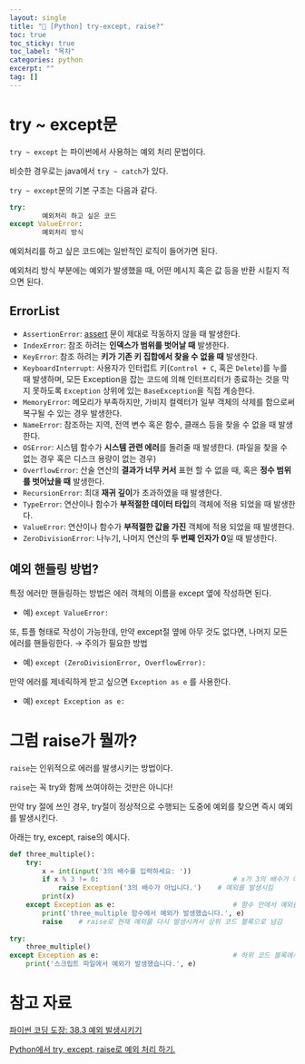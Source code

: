 ```yaml
---
layout: single
title: "📘 [Python] try-except, raise?"
toc: true
toc_sticky: true
toc_label: "목차"
categories: python
excerpt: ""
tag: []
---
```


# try ~ except문

`try ~ except` 는 파이썬에서 사용하는 예외 처리 문법이다.

비슷한 경우로는 java에서 `try ~ catch`가 있다.

`try ~ except`문의 기본 구조는 다음과 같다.

```python
try:
		예외처리 하고 싶은 코드
except ValueError:
		예외처리 방식
```

예외처리를 하고 싶은 코드에는 일반적인 로직이 들어가면 된다.

예외처리 방식 부분에는 예외가 발생했을 때, 어떤 메시지 혹은 값 등을 반환 시킬지 적으면 된다.

## ErrorList

- `AssertionError`: [assert](https://docs.python.org/ko/3/reference/simple_stmts.html#assert) 문이 제대로 작동하지 않을 때 발생한다.
- `IndexError`: 참조 하려는 **인덱스가 범위를 벗어날 때** 발생한다.
- `KeyError`: 참조 하려는 **키가 기존 키 집합에서 찾을 수 없을 때** 발생한다.
- `KeyboardInterrupt`: 사용자가 인터럽트 키(`Control + C`, 혹은 `Delete`)를 누를 때 발생하며, 모든 Exception을 잡는 코드에 의해 인터프리터가 종료하는 것을 막지 못하도록 `Exception` 상위에 있는 `BaseException`을 직접 계승한다.
- `MemoryError`: 메모리가 부족하지만, 가비지 컬렉터가 일부 객체의 삭제를 함으로써 복구될 수 있는 경우 발생한다.
- `NameError`: 참조하는 지역, 전역 변수 혹은 함수, 클래스 등을 찾을 수 없을 때 발생한다.
- `OSError`: 시스템 함수가 **시스템 관련 에러**를 돌려줄 때 발생한다. (파일을 찾을 수 없는 경우 혹은 디스크 용량이 없는 경우)
- `OverflowError`: 산술 연산의 **결과가 너무 커서** 표현 할 수 없을 때, 혹은 **정수 범위를 벗어났을 때** 발생한다.
- `RecursionError`: 최대 **재귀 깊이**가 초과하였을 때 발생한다.
- `TypeError`: 연산이나 함수가 **부적절한 데이터 타입**의 객체에 적용 되었을 때 발생한다.
- `ValueError`: 연산이나 함수가 **부적절한 값을 가진** 객체에 적용 되었을 때 발생한다.
- `ZeroDivisionError`: 나누기, 나머지 연산의 **두 번째 인자가 0**일 때 발생한다.

## 예외 핸들링 방법?

특정 에러만 핸들링하는 방법은 에러 객체의 이름을 except 옆에 작성하면 된다.

- 예) `except ValueError:`

또, 튜플 형태로 작성이 가능한데, 만약 except절 옆에 아무 것도 없다면, 나머지 모든 에러를 핸들링한다. → 주의가 필요한 방법

- 예) `except (ZeroDivisionError, OverflowError):`

만약 에러를 제네릭하게 받고 싶으면 `Exception as e` 를 사용한다.

- 예) `except Exception as e:`

# 그럼 raise가 뭘까?

`raise`는 인위적으로 에러를 발생시키는 방법이다.

`raise`는 꼭 try와 함께 쓰여야하는 것만은 아니다!

만약 try 절에 쓰인 경우, try절이 정상적으로 수행되는 도중에 예외를 찾으면 즉시 예외를 발생시킨다.

아래는 try, except, raise의 예시다.

```python
def three_multiple():
    try:
        x = int(input('3의 배수를 입력하세요: '))
        if x % 3 != 0:                                 # x가 3의 배수가 아니면
            raise Exception('3의 배수가 아닙니다.')    # 예외를 발생시킴
        print(x)
    except Exception as e:                             # 함수 안에서 예외를 처리함
        print('three_multiple 함수에서 예외가 발생했습니다.', e)
        raise    # raise로 현재 예외를 다시 발생시켜서 상위 코드 블록으로 넘김
 
try:
    three_multiple()
except Exception as e:                                 # 하위 코드 블록에서 예외가 발생해도 실행됨
    print('스크립트 파일에서 예외가 발생했습니다.', e)
```

# 참고 자료

[파이썬 코딩 도장: 38.3 예외 발생시키기](https://dojang.io/mod/page/view.php?id=2400)

[Python에서 try, except, raise로 예외 처리 하기.](https://justkode.kr/python/try-except/)